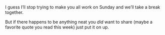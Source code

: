  I guess I’ll stop trying to make you all work on Sunday and we’ll take a break together. 

 But if there happens to be anything neat you _did_ want to share (maybe a favorite quote you read this week) just put it on up. 